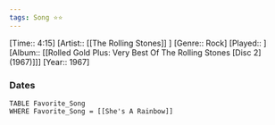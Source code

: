 ```yaml
---
tags: Song ⭐⭐ 
---
```

[Time:: 4:15]
[Artist:: [[The Rolling Stones]] ]
[Genre:: Rock]
[Played:: ]
[Album:: [[Rolled Gold Plus: Very Best Of The Rolling Stones [Disc 2] (1967)]]]
[Year:: 1967]
### Dates
````dataview
TABLE Favorite_Song
WHERE Favorite_Song = [[She's A Rainbow]]
````